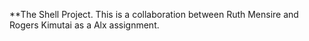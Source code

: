 **The Shell Project.
This is a collaboration between Ruth Mensire and Rogers Kimutai as a Alx assignment. 